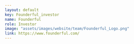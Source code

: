 ```yaml
---
layout: default
key: Founderful_investor
name: Founderful
role: Investor
image: "assets/images/website/team/Founderful_Logo.png"
link: https://www.founderful.com/
---
```



